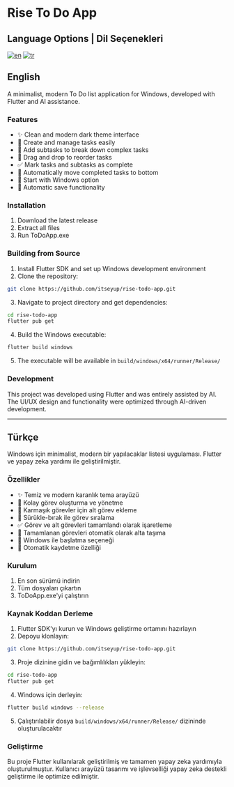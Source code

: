 # Rise To Do App

## Language Options | Dil Seçenekleri
[![en](https://img.shields.io/badge/lang-en-red.svg)](#english)
[![tr](https://img.shields.io/badge/lang-tr-green.svg)](#türkçe)

## English

A minimalist, modern To Do list application for Windows, developed with Flutter and AI assistance.

### Features
- ✨ Clean and modern dark theme interface
- 📝 Create and manage tasks easily
- 📑 Add subtasks to break down complex tasks
- 🔄 Drag and drop to reorder tasks
- ✅ Mark tasks and subtasks as complete
- 🔽 Automatically move completed tasks to bottom
- 🚀 Start with Windows option
- 💾 Automatic save functionality

### Installation
1. Download the latest release
2. Extract all files
3. Run ToDoApp.exe

### Building from Source
1. Install Flutter SDK and set up Windows development environment
2. Clone the repository:
```bash
git clone https://github.com/itseyup/rise-todo-app.git
```
3. Navigate to project directory and get dependencies:
```bash
cd rise-todo-app
flutter pub get
```
4. Build the Windows executable:
```bash
flutter build windows
```
5. The executable will be available in 
`build/windows/x64/runner/Release/`

### Development
This project was developed using Flutter and was entirely assisted by AI. The UI/UX design and functionality were optimized through AI-driven development.


---

## Türkçe

Windows için minimalist, modern bir yapılacaklar listesi uygulaması. Flutter ve yapay zeka yardımı ile geliştirilmiştir.

### Özellikler
- ✨ Temiz ve modern karanlık tema arayüzü
- 📝 Kolay görev oluşturma ve yönetme
- 📑 Karmaşık görevler için alt görev ekleme
- 🔄 Sürükle-bırak ile görev sıralama
- ✅ Görev ve alt görevleri tamamlandı olarak işaretleme
- 🔽 Tamamlanan görevleri otomatik olarak alta taşıma
- 🚀 Windows ile başlatma seçeneği
- 💾 Otomatik kaydetme özelliği

### Kurulum
1. En son sürümü indirin
2. Tüm dosyaları çıkartın
3. ToDoApp.exe'yi çalıştırın

### Kaynak Koddan Derleme
1. Flutter SDK'yı kurun ve Windows geliştirme ortamını hazırlayın
2. Depoyu klonlayın:
```bash
git clone https://github.com/itseyup/rise-todo-app.git
 ```

3. Proje dizinine gidin ve bağımlılıkları yükleyin:
```bash
cd rise-todo-app
flutter pub get
 ```

4. Windows için derleyin:
```bash
flutter build windows --release
 ```

5. Çalıştırılabilir dosya `build/windows/x64/runner/Release/` dizininde oluşturulacaktır

### Geliştirme
Bu proje Flutter kullanılarak geliştirilmiş ve tamamen yapay zeka yardımıyla oluşturulmuştur. Kullanıcı arayüzü tasarımı ve işlevselliği yapay zeka destekli geliştirme ile optimize edilmiştir.
